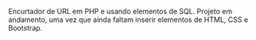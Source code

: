Encurtador de URL em PHP e usando elementos de SQL. Projeto em andamento, uma vez que ainda faltam inserir elementos de HTML, CSS e Bootstrap.
